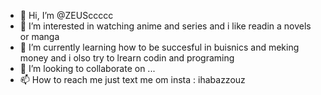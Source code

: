 - 👋 Hi, I’m @ZEUSccccc
- 👀 I’m interested in watching anime and series and i like readin a novels or manga
- 🌱 I’m currently learning how to be succesful in buisnics and meking money and i olso try to lrearn codin and programing
- 💞️ I’m looking to collaborate on ...
- 📫 How to reach me just text me om insta : ihabazzouz

<!---
ZEUSccccc/ZEUSccccc is a ✨ special ✨ repository because its `README.md` (this file) appears on your GitHub profile.
You can click the Preview link to take a look at your changes.
--->
